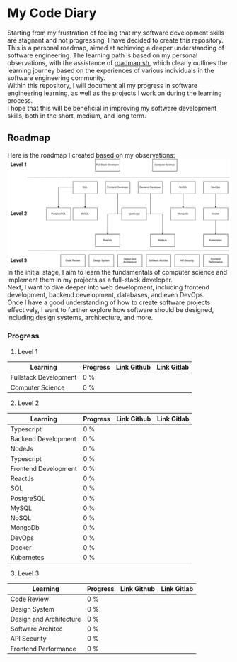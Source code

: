# My Code Diary

Starting from my frustration of feeling that my software development skills are stagnant and not progressing, I have decided to create this repository.
<br>
This is a personal roadmap, aimed at achieving a deeper understanding of software engineering. The learning path is based on my personal observations, with the assistance of <a href="https://www.roadmap.sh">roadmap.sh</a>, which clearly outlines the learning journey based on the experiences of various individuals in the software engineering community.
<br>
Within this repository, I will document all my progress in software engineering learning, as well as the projects I work on during the learning process.
<br>
I hope that this will be beneficial in improving my software development skills, both in the short, medium, and long term.

## Roadmap

Here is the roadmap I created based on my observations:
<img src="roadmap.png">
In the initial stage, I aim to learn the fundamentals of computer science and implement them in my projects as a full-stack developer.
<br>
Next, I want to dive deeper into web development, including frontend development, backend development, databases, and even DevOps.
<br>
Once I have a good understanding of how to create software projects effectively, I want to further explore how software should be designed, including design systems, architecture, and more.

### Progress

1. Level 1

| Learning              | Progress | Link Github | Link Gitlab |
| --------------------- | -------- | ----------- | ----------- |
| Fullstack Development | 0 %      |             |             |
| Computer Science      | 0 %      |             |             |

2. Level 2

| Learning             | Progress | Link Github | Link Gitlab |
| -------------------- | -------- | ----------- | ----------- |
| Typescript           | 0 %      |             |             |
| Backend Development  | 0 %      |             |             |
| NodeJs               | 0 %      |             |             |
| Typescript           | 0 %      |             |             |
| Frontend Development | 0 %      |             |             |
| ReactJs              | 0 %      |             |             |
| SQL                  | 0 %      |             |             |
| PostgreSQL           | 0 %      |             |             |
| MySQL                | 0 %      |             |             |
| NoSQL                | 0 %      |             |             |
| MongoDb              | 0 %      |             |             |
| DevOps               | 0 %      |             |             |
| Docker               | 0 %      |             |             |
| Kubernetes           | 0 %      |             |             |

3. Level 3

| Learning                | Progress | Link Github | Link Gitlab |
| ----------------------- | -------- | ----------- | ----------- |
| Code Review             | 0 %      |             |             |
| Design System           | 0 %      |             |             |
| Design and Architecture | 0 %      |             |             |
| Software Architec       | 0 %      |             |             |
| API Security            | 0 %      |             |             |
| Frontend Performance    | 0 %      |             |             |
